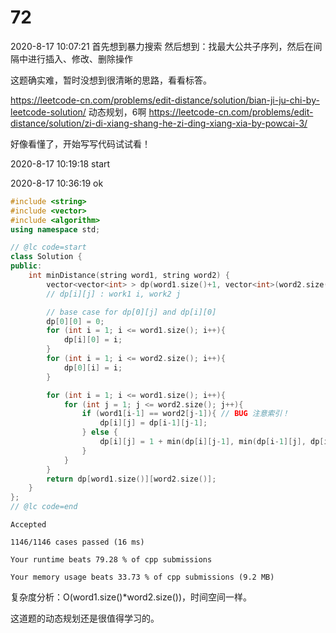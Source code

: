 # 72

2020-8-17 10:07:21
首先想到暴力搜索
然后想到：找最大公共子序列，然后在间隔中进行插入、修改、删除操作

这题确实难，暂时没想到很清晰的思路，看看标答。

https://leetcode-cn.com/problems/edit-distance/solution/bian-ji-ju-chi-by-leetcode-solution/
动态规划，6啊
https://leetcode-cn.com/problems/edit-distance/solution/zi-di-xiang-shang-he-zi-ding-xiang-xia-by-powcai-3/

好像看懂了，开始写写代码试试看！

2020-8-17 10:19:18
start


2020-8-17 10:36:19
ok

```cpp
#include <string>
#include <vector>
#include <algorithm>
using namespace std;

// @lc code=start
class Solution {
public:
    int minDistance(string word1, string word2) {
        vector<vector<int> > dp(word1.size()+1, vector<int>(word2.size()+1, 0));
        // dp[i][j] : work1 i, work2 j

        // base case for dp[0][j] and dp[i][0]
        dp[0][0] = 0;
        for (int i = 1; i <= word1.size(); i++){
            dp[i][0] = i;
        }
        for (int i = 1; i <= word2.size(); i++){
            dp[0][i] = i;
        }

        for (int i = 1; i <= word1.size(); i++){
            for (int j = 1; j <= word2.size(); j++){
                if (word1[i-1] == word2[j-1]){ // BUG 注意索引！
                    dp[i][j] = dp[i-1][j-1];
                } else {
                    dp[i][j] = 1 + min(dp[i][j-1], min(dp[i-1][j], dp[i-1][j-1]));
                }
            }
        }
        return dp[word1.size()][word2.size()];
    }
};
// @lc code=end


```

```
Accepted

1146/1146 cases passed (16 ms)

Your runtime beats 79.28 % of cpp submissions

Your memory usage beats 33.73 % of cpp submissions (9.2 MB)
```

复杂度分析：O(word1.size()*word2.size())，时间空间一样。

这道题的动态规划还是很值得学习的。